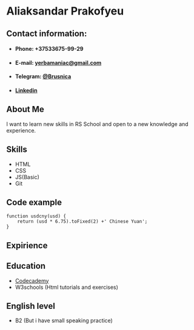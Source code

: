 # Aliaksandar Prakofyeu
## Contact information:

- #### Phone: +37533675-99-29
- #### E-mail: yerbamaniac@gmail.com
- #### Telegram: [@Brusnica](https://t.me/Brusnica)
- #### [Linkedin](https://www.linkedin.com/in/александр-прокофьев-2599b3203/)

## About Me 
I want to learn new skills in RS School and open to a new knowledge and experience.  

## Skills
 - HTML
 - CSS
 - JS(Basic)
 - Git

## Code example
```
function usdcny(usd) {
    return (usd * 6.75).toFixed(2) +' Chinese Yuan';
}
```
## Expirience
## Education
 - [Codecademy](https://www.codecademy.com/profiles/remezz8715346541)
 - W3schools (Html tutorials and exercises)
## English level
 - B2 (But i have small speaking practice)

